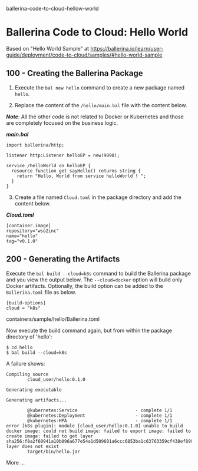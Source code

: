 ballerina-code-to-cloud-hellow-world
# Ballerina Code to Cloud: Hello World

Based on "Hello World Sample" at https://ballerina.io/learn/user-guide/deployment/code-to-cloud/samples/#hello-world-sample

## 100 - Creating the Ballerina Package

1. Execute the ```bal new hello``` command to create a new package named ```hello```.

2. Replace the content of the ```/hello/main.bal``` file with the content below.

***Note***: All the other code is not related to Docker or Kubernetes and those are completely focused on the business logic.

***main.bal***
```
import ballerina/http;

listener http:Listener helloEP = new(9090);

service /helloWorld on helloEP {
  resource function get sayHello() returns string {   
    return "Hello, World from service helloWorld ! ";   
  }
}
```

3. Create a file named ```Cloud.toml``` in the package directory and add the content below.

***Cloud.toml***
```
[container.image]
repository="wso2inc"
name="hello"
tag="v0.1.0"
```

## 200 - Generating the Artifacts

Execute the ```bal build --cloud=k8s``` command to build the Ballerina package and you view the output below. The ```--cloud=docker``` option will build only Docker artifacts. Optionally, the build option can be added to the ```Ballerina.toml``` file as below.

```
[build-options]
cloud = "k8s"
```
containers/sample/hello/Ballerina.toml

Now execute the build command again, but from within the package directory of 'hello':

```
$ cd hello
$ bal build --cloud=k8s
```

A failure shows:

```
Compiling source
        cloud_user/hello:0.1.0

Generating executable

Generating artifacts...

        @kubernetes:Service                      - complete 1/1
        @kubernetes:Deployment                   - complete 1/1
        @kubernetes:HPA                          - complete 1/1
error [k8s plugin]: module [cloud_user/hello:0.1.0] unable to build docker image: could not build image: failed to export image: failed to create image: failed to get layer sha256:f8a2f60941a10b096a677e54a1d509601a6ccc6853ba1c63763359cf438ef899: layer does not exist
        target/bin/hello.jar
```

More ...


